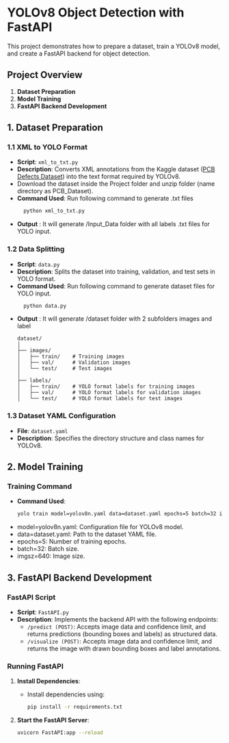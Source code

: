 # YOLOv8 Object Detection with FastAPI

This project demonstrates how to prepare a dataset, train a YOLOv8 model, and create a FastAPI backend for object detection.

## Project Overview

1. **Dataset Preparation**
2. **Model Training**
3. **FastAPI Backend Development**

## 1. Dataset Preparation

### 1.1 XML to YOLO Format

- **Script**: `xml_to_txt.py`
- **Description**: Converts XML annotations from the Kaggle dataset ([PCB Defects Dataset](https://www.kaggle.com/datasets/akhatova/pcb-defects/data)) into the text format required by YOLOv8.
- Download the dataset inside the Project folder and unzip folder (name directory as PCB_Dataset).
- **Command Used**: Run following command to generate .txt files
  ```bash
    python xml_to_txt.py

- **Output** : It will generate /Input_Data folder with all labels .txt files for YOLO input.

### 1.2 Data Splitting

- **Script**: `data.py`
- **Description**: Splits the dataset into training, validation, and test sets in YOLO format.
- **Command Used**: Run following command to generate dataset files for YOLO input.
  ```bash
    python data.py
- **Output** : It will generate /dataset folder with 2 subfolders images and label
    ```
    dataset/
    │
    ├── images/
    │   ├── train/    # Training images
    │   ├── val/      # Validation images
    │   └── test/     # Test images
    │
    ├── labels/
    │   ├── train/    # YOLO format labels for training images
    │   ├── val/      # YOLO format labels for validation images
    │   └── test/     # YOLO format labels for test images
    ```


### 1.3 Dataset YAML Configuration

- **File**: `dataset.yaml`
- **Description**: Specifies the directory structure and class names for YOLOv8.

## 2. Model Training

### Training Command

- **Command Used**:
  ```bash
  yolo train model=yolov8n.yaml data=dataset.yaml epochs=5 batch=32 imgsz=640
  
- model=yolov8n.yaml: Configuration file for YOLOv8 model.
- data=dataset.yaml: Path to the dataset YAML file.
- epochs=5: Number of training epochs.
- batch=32: Batch size.
- imgsz=640: Image size.

## 3. FastAPI Backend Development

### FastAPI Script

- **Script**: `FastAPI.py`
- **Description**: Implements the backend API with the following endpoints:
  - `/predict (POST)`: Accepts image data and confidence limit, and returns predictions (bounding boxes and labels) as structured data.
  - `/visualize (POST)`: Accepts image data and confidence limit, and returns the image with drawn bounding boxes and label annotations.

### Running FastAPI

1. **Install Dependencies**:
   - Install dependencies using:
     ```bash
     pip install -r requirements.txt
     ```

2. **Start the FastAPI Server**:
   ```bash
   uvicorn FastAPI:app --reload
